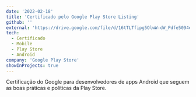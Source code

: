 ```yaml
---
date: '2022-02-18'
title: 'Certificado pelo Google Play Store Listing'
github: ''
external: 'https://drive.google.com/file/d/16tTLTfipg5OlwW-dW_Pdfe5094eZ1q9_/view'
tech:
  - Certificado
  - Mobile
  - Play Store
  - Android
company: 'Google Play Store'
showInProjects: true
---
```


Certificação do Google para desenvolvedores de apps Android que seguem as boas práticas e políticas da Play Store.
